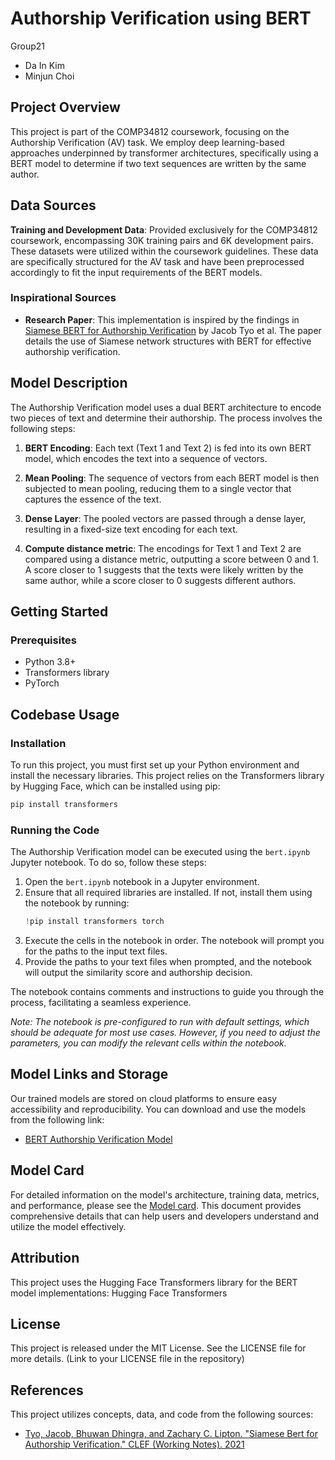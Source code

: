# Authorship Verification using BERT

Group21
- Da In Kim
- Minjun Choi

## Project Overview
This project is part of the COMP34812 coursework, focusing on the Authorship Verification (AV) task. We employ deep learning-based approaches underpinned by transformer architectures, specifically using a BERT model to determine if two text sequences are written by the same author.

## Data Sources 
**Training and Development Data**: Provided exclusively for the COMP34812 coursework, encompassing 30K training pairs and 6K development pairs. These datasets were utilized within the coursework guidelines. These data are specifically structured for the AV task and have been preprocessed accordingly to fit the input requirements of the BERT models.

### Inspirational Sources
- **Research Paper**: This implementation is inspired by the findings in [Siamese BERT for Authorship Verification](http://ceur-ws.org/Vol-2936/paper-193.pdf) by Jacob Tyo et al. The paper details the use of Siamese network structures with BERT for effective authorship verification.

## Model Description
The Authorship Verification model uses a dual BERT architecture to encode two pieces of text and determine their authorship. The process involves the following steps:

1. **BERT Encoding**: Each text (Text 1 and Text 2) is fed into its own BERT model, which encodes the text into a sequence of vectors.

2. **Mean Pooling**: The sequence of vectors from each BERT model is then subjected to mean pooling, reducing them to a single vector that captures the essence of the text.

3. **Dense Layer**: The pooled vectors are passed through a dense layer, resulting in a fixed-size text encoding for each text.

4. **Compute distance metric**: The encodings for Text 1 and Text 2 are compared using a distance metric, outputting a score between 0 and 1. A score closer to 1 suggests that the texts were likely written by the same author, while a score closer to 0 suggests different authors.


## Getting Started
### Prerequisites
- Python 3.8+
- Transformers library
- PyTorch


## Codebase Usage
### Installation
To run this project, you must first set up your Python environment and install the necessary libraries. This project relies on the Transformers library by Hugging Face, which can be installed using pip:

```bash
pip install transformers
```

### Running the Code
The Authorship Verification model can be executed using the `bert.ipynb` Jupyter notebook. To do so, follow these steps:

1. Open the `bert.ipynb` notebook in a Jupyter environment.
2. Ensure that all required libraries are installed. If not, install them using the notebook by running:
    ```python
    !pip install transformers torch
    ```
3. Execute the cells in the notebook in order. The notebook will prompt you for the paths to the input text files.
4. Provide the paths to your text files when prompted, and the notebook will output the similarity score and authorship decision.

The notebook contains comments and instructions to guide you through the process, facilitating a seamless experience.

*Note: The notebook is pre-configured to run with default settings, which should be adequate for most use cases. 
However, if you need to adjust the parameters, you can modify the relevant cells within the notebook.*

## Model Links and Storage
Our trained models are stored on cloud platforms to ensure easy accessibility and reproducibility. You can download and use the models from the following link:
- [BERT Authorship Verification Model](https://drive.google.com/file/d/1oRUNyWGEJNvp8yqb3xJxOA_5edK1Kyan/view?usp=drive_link) 

## Model Card
For detailed information on the model's architecture, training data, metrics, and performance, please see the [Model card](https://github.com/JuneC7020/NLU2024/blob/main/BERT_model_card.md). This document provides comprehensive details that can help users and developers understand and utilize the model effectively.


## Attribution
This project uses the Hugging Face Transformers library for the BERT model implementations:
Hugging Face Transformers

## License
This project is released under the MIT License. See the LICENSE file for more details. (Link to your LICENSE file in the repository)

## References
This project utilizes concepts, data, and code from the following sources:
- [Tyo, Jacob, Bhuwan Dhingra, and Zachary C. Lipton. "Siamese Bert for Authorship Verification." CLEF (Working Notes). 2021](https://ceur-ws.org/Vol-2936/paper-193.pdf)
